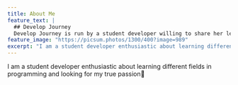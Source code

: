 ```yaml
---
title: About Me
feature_text: |
  ## Develop Journey
  Develop Journey is run by a student developer willing to share her learning experience. 
feature_image: "https://picsum.photos/1300/400?image=989"
excerpt: "I am a student developer enthusiastic about learning different fields in programming and looking for my true passion🌟"
---
```

I am a student developer enthusiastic about learning different fields in programming and looking for my true passion🌟

